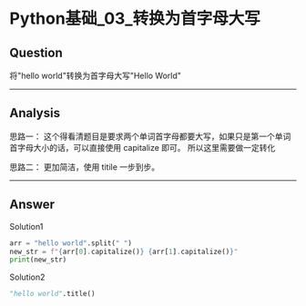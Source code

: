 # Python基础_03_转换为首字母大写


## Question
将"hello world"转换为首字母大写"Hello World"

----

## Analysis
思路一：
这个得看清题目是要求两个单词首字母都要大写，如果只是第一个单词首字母大小的话，可以直接使用 capitalize 即可。
所以这里需要做一定转化

思路二：
更加简洁，使用 titile 一步到步。

----

## Answer
Solution1
```python
arr = "hello world".split(" ")
new_str = f"{arr[0].capitalize()} {arr[1].capitalize()}"
print(new_str)
```

Solution2
```python
"hello world".title()
```